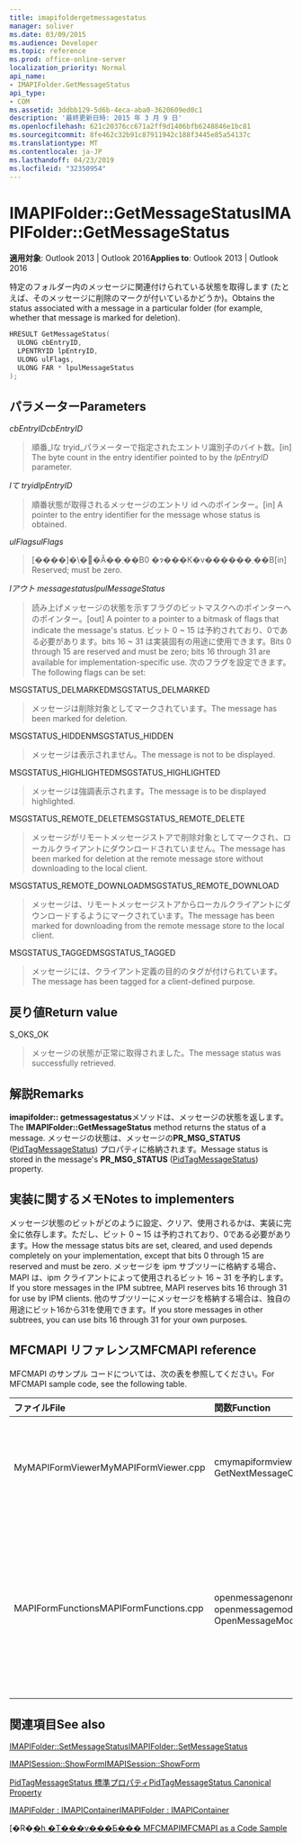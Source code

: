 ```yaml
---
title: imapifoldergetmessagestatus
manager: soliver
ms.date: 03/09/2015
ms.audience: Developer
ms.topic: reference
ms.prod: office-online-server
localization_priority: Normal
api_name:
- IMAPIFolder.GetMessageStatus
api_type:
- COM
ms.assetid: 3ddbb129-5d6b-4eca-aba0-3620609ed0c1
description: '最終更新日時: 2015 年 3 月 9 日'
ms.openlocfilehash: 621c20376cc671a2ff9d1406bfb6248846e1bc81
ms.sourcegitcommit: 8fe462c32b91c87911942c188f3445e85a54137c
ms.translationtype: MT
ms.contentlocale: ja-JP
ms.lasthandoff: 04/23/2019
ms.locfileid: "32350954"
---
```

# <a name="imapifoldergetmessagestatus"></a><span data-ttu-id="e7d6d-103">IMAPIFolder::GetMessageStatus</span><span class="sxs-lookup"><span data-stu-id="e7d6d-103">IMAPIFolder::GetMessageStatus</span></span>

  
  
<span data-ttu-id="e7d6d-104">**適用対象**: Outlook 2013 | Outlook 2016</span><span class="sxs-lookup"><span data-stu-id="e7d6d-104">**Applies to**: Outlook 2013 | Outlook 2016</span></span> 
  
<span data-ttu-id="e7d6d-105">特定のフォルダー内のメッセージに関連付けられている状態を取得します (たとえば、そのメッセージに削除のマークが付いているかどうか)。</span><span class="sxs-lookup"><span data-stu-id="e7d6d-105">Obtains the status associated with a message in a particular folder (for example, whether that message is marked for deletion).</span></span>
  
```cpp
HRESULT GetMessageStatus(
  ULONG cbEntryID,
  LPENTRYID lpEntryID,
  ULONG ulFlags,
  ULONG FAR * lpulMessageStatus
);
```

## <a name="parameters"></a><span data-ttu-id="e7d6d-106">パラメーター</span><span class="sxs-lookup"><span data-stu-id="e7d6d-106">Parameters</span></span>

 <span data-ttu-id="e7d6d-107">_cbEntryID_</span><span class="sxs-lookup"><span data-stu-id="e7d6d-107">_cbEntryID_</span></span>
  
> <span data-ttu-id="e7d6d-108">順番_lな tryid_パラメーターで指定されたエントリ識別子のバイト数。</span><span class="sxs-lookup"><span data-stu-id="e7d6d-108">[in] The byte count in the entry identifier pointed to by the  _lpEntryID_ parameter.</span></span> 
    
 <span data-ttu-id="e7d6d-109">_lて tryid_</span><span class="sxs-lookup"><span data-stu-id="e7d6d-109">_lpEntryID_</span></span>
  
> <span data-ttu-id="e7d6d-110">順番状態が取得されるメッセージのエントリ id へのポインター。</span><span class="sxs-lookup"><span data-stu-id="e7d6d-110">[in] A pointer to the entry identifier for the message whose status is obtained.</span></span>
    
 <span data-ttu-id="e7d6d-111">_ulFlags_</span><span class="sxs-lookup"><span data-stu-id="e7d6d-111">_ulFlags_</span></span>
  
> <span data-ttu-id="e7d6d-112">[����]�\�񂳂�Ă��܂��B0 �ɂ���K�v������܂��B</span><span class="sxs-lookup"><span data-stu-id="e7d6d-112">[in] Reserved; must be zero.</span></span>
    
 <span data-ttu-id="e7d6d-113">_lアウト messagestatus_</span><span class="sxs-lookup"><span data-stu-id="e7d6d-113">_lpulMessageStatus_</span></span>
  
> <span data-ttu-id="e7d6d-114">読み上げメッセージの状態を示すフラグのビットマスクへのポインターへのポインター。</span><span class="sxs-lookup"><span data-stu-id="e7d6d-114">[out] A pointer to a pointer to a bitmask of flags that indicate the message's status.</span></span> <span data-ttu-id="e7d6d-115">ビット 0 ~ 15 は予約されており、0である必要があります。bits 16 ~ 31 は実装固有の用途に使用できます。</span><span class="sxs-lookup"><span data-stu-id="e7d6d-115">Bits 0 through 15 are reserved and must be zero; bits 16 through 31 are available for implementation-specific use.</span></span> <span data-ttu-id="e7d6d-116">次のフラグを設定できます。</span><span class="sxs-lookup"><span data-stu-id="e7d6d-116">The following flags can be set:</span></span>
    
<span data-ttu-id="e7d6d-117">MSGSTATUS_DELMARKED</span><span class="sxs-lookup"><span data-stu-id="e7d6d-117">MSGSTATUS_DELMARKED</span></span> 
  
> <span data-ttu-id="e7d6d-118">メッセージは削除対象としてマークされています。</span><span class="sxs-lookup"><span data-stu-id="e7d6d-118">The message has been marked for deletion.</span></span>
    
<span data-ttu-id="e7d6d-119">MSGSTATUS_HIDDEN</span><span class="sxs-lookup"><span data-stu-id="e7d6d-119">MSGSTATUS_HIDDEN</span></span> 
  
> <span data-ttu-id="e7d6d-120">メッセージは表示されません。</span><span class="sxs-lookup"><span data-stu-id="e7d6d-120">The message is not to be displayed.</span></span> 
    
<span data-ttu-id="e7d6d-121">MSGSTATUS_HIGHLIGHTED</span><span class="sxs-lookup"><span data-stu-id="e7d6d-121">MSGSTATUS_HIGHLIGHTED</span></span> 
  
> <span data-ttu-id="e7d6d-122">メッセージは強調表示されます。</span><span class="sxs-lookup"><span data-stu-id="e7d6d-122">The message is to be displayed highlighted.</span></span>
    
<span data-ttu-id="e7d6d-123">MSGSTATUS_REMOTE_DELETE</span><span class="sxs-lookup"><span data-stu-id="e7d6d-123">MSGSTATUS_REMOTE_DELETE</span></span> 
  
> <span data-ttu-id="e7d6d-124">メッセージがリモートメッセージストアで削除対象としてマークされ、ローカルクライアントにダウンロードされていません。</span><span class="sxs-lookup"><span data-stu-id="e7d6d-124">The message has been marked for deletion at the remote message store without downloading to the local client.</span></span>
    
<span data-ttu-id="e7d6d-125">MSGSTATUS_REMOTE_DOWNLOAD</span><span class="sxs-lookup"><span data-stu-id="e7d6d-125">MSGSTATUS_REMOTE_DOWNLOAD</span></span> 
  
> <span data-ttu-id="e7d6d-126">メッセージは、リモートメッセージストアからローカルクライアントにダウンロードするようにマークされています。</span><span class="sxs-lookup"><span data-stu-id="e7d6d-126">The message has been marked for downloading from the remote message store to the local client.</span></span>
    
<span data-ttu-id="e7d6d-127">MSGSTATUS_TAGGED</span><span class="sxs-lookup"><span data-stu-id="e7d6d-127">MSGSTATUS_TAGGED</span></span> 
  
> <span data-ttu-id="e7d6d-128">メッセージには、クライアント定義の目的のタグが付けられています。</span><span class="sxs-lookup"><span data-stu-id="e7d6d-128">The message has been tagged for a client-defined purpose.</span></span>
    
## <a name="return-value"></a><span data-ttu-id="e7d6d-129">戻り値</span><span class="sxs-lookup"><span data-stu-id="e7d6d-129">Return value</span></span>

<span data-ttu-id="e7d6d-130">S_OK</span><span class="sxs-lookup"><span data-stu-id="e7d6d-130">S_OK</span></span> 
  
> <span data-ttu-id="e7d6d-131">メッセージの状態が正常に取得されました。</span><span class="sxs-lookup"><span data-stu-id="e7d6d-131">The message status was successfully retrieved.</span></span>
    
## <a name="remarks"></a><span data-ttu-id="e7d6d-132">解説</span><span class="sxs-lookup"><span data-stu-id="e7d6d-132">Remarks</span></span>

<span data-ttu-id="e7d6d-133">**imapifolder:: getmessagestatus**メソッドは、メッセージの状態を返します。</span><span class="sxs-lookup"><span data-stu-id="e7d6d-133">The **IMAPIFolder::GetMessageStatus** method returns the status of a message.</span></span> <span data-ttu-id="e7d6d-134">メッセージの状態は、メッセージの**PR_MSG_STATUS** ([PidTagMessageStatus](pidtagmessagestatus-canonical-property.md)) プロパティに格納されます。</span><span class="sxs-lookup"><span data-stu-id="e7d6d-134">Message status is stored in the message's **PR_MSG_STATUS** ([PidTagMessageStatus](pidtagmessagestatus-canonical-property.md)) property.</span></span> 
  
## <a name="notes-to-implementers"></a><span data-ttu-id="e7d6d-135">実装に関するメモ</span><span class="sxs-lookup"><span data-stu-id="e7d6d-135">Notes to implementers</span></span>

<span data-ttu-id="e7d6d-136">メッセージ状態のビットがどのように設定、クリア、使用されるかは、実装に完全に依存します。ただし、ビット 0 ~ 15 は予約されており、0である必要があります。</span><span class="sxs-lookup"><span data-stu-id="e7d6d-136">How the message status bits are set, cleared, and used depends completely on your implementation, except that bits 0 through 15 are reserved and must be zero.</span></span> <span data-ttu-id="e7d6d-137">メッセージを ipm サブツリーに格納する場合、MAPI は、ipm クライアントによって使用されるビット 16 ~ 31 を予約します。</span><span class="sxs-lookup"><span data-stu-id="e7d6d-137">If you store messages in the IPM subtree, MAPI reserves bits 16 through 31 for use by IPM clients.</span></span> <span data-ttu-id="e7d6d-138">他のサブツリーにメッセージを格納する場合は、独自の用途にビット16から31を使用できます。</span><span class="sxs-lookup"><span data-stu-id="e7d6d-138">If you store messages in other subtrees, you can use bits 16 through 31 for your own purposes.</span></span>
  
## <a name="mfcmapi-reference"></a><span data-ttu-id="e7d6d-139">MFCMAPI リファレンス</span><span class="sxs-lookup"><span data-stu-id="e7d6d-139">MFCMAPI reference</span></span>

<span data-ttu-id="e7d6d-140">MFCMAPI のサンプル コードについては、次の表を参照してください。</span><span class="sxs-lookup"><span data-stu-id="e7d6d-140">For MFCMAPI sample code, see the following table.</span></span>
  
|<span data-ttu-id="e7d6d-141">**ファイル**</span><span class="sxs-lookup"><span data-stu-id="e7d6d-141">**File**</span></span>|<span data-ttu-id="e7d6d-142">**関数**</span><span class="sxs-lookup"><span data-stu-id="e7d6d-142">**Function**</span></span>|<span data-ttu-id="e7d6d-143">**コメント**</span><span class="sxs-lookup"><span data-stu-id="e7d6d-143">**Comment**</span></span>|
|:-----|:-----|:-----|
|<span data-ttu-id="e7d6d-144">MyMAPIFormViewer</span><span class="sxs-lookup"><span data-stu-id="e7d6d-144">MyMAPIFormViewer.cpp</span></span>  <br/> |<span data-ttu-id="e7d6d-145">cmymapiformviewer:: GetNextMessage</span><span class="sxs-lookup"><span data-stu-id="e7d6d-145">CMyMAPIFormViewer::GetNextMessage</span></span>  <br/> |<span data-ttu-id="e7d6d-146">mfcmapi は、 **imapifolder:: getmessagestatus**メソッドを使用して、次に表示されるメッセージの状態を取得します。</span><span class="sxs-lookup"><span data-stu-id="e7d6d-146">MFCMAPI uses the **IMAPIFolder::GetMessageStatus** method to get the status of the next message to be displayed.</span></span>  <br/> |
|<span data-ttu-id="e7d6d-147">MAPIFormFunctions</span><span class="sxs-lookup"><span data-stu-id="e7d6d-147">MAPIFormFunctions.cpp</span></span>  <br/> |<span data-ttu-id="e7d6d-148">openmessagenonmodal および openmessagemodal</span><span class="sxs-lookup"><span data-stu-id="e7d6d-148">OpenMessageNonModal and OpenMessageModal</span></span>  <br/> |<span data-ttu-id="e7d6d-149">mfcmapi は、 **imapifolder:: getmessagestatus**メソッドを使用して、フォームビューアーに渡すために表示されるメッセージの状態を取得します。これは、cmymapiformviewer または[imapifolder:: showform](imapisession-showform.md)のいずれかです。</span><span class="sxs-lookup"><span data-stu-id="e7d6d-149">MFCMAPI uses the **IMAPIFolder::GetMessageStatus** method to get the status of the message to be displayed to pass to the form viewer, which is either CMyMAPIFormViewer or [IMAPISession::ShowForm](imapisession-showform.md).</span></span>  <br/> |
   
## <a name="see-also"></a><span data-ttu-id="e7d6d-150">関連項目</span><span class="sxs-lookup"><span data-stu-id="e7d6d-150">See also</span></span>



[<span data-ttu-id="e7d6d-151">IMAPIFolder::SetMessageStatus</span><span class="sxs-lookup"><span data-stu-id="e7d6d-151">IMAPIFolder::SetMessageStatus</span></span>](imapifolder-setmessagestatus.md)
  
[<span data-ttu-id="e7d6d-152">IMAPISession::ShowForm</span><span class="sxs-lookup"><span data-stu-id="e7d6d-152">IMAPISession::ShowForm</span></span>](imapisession-showform.md)
  
[<span data-ttu-id="e7d6d-153">PidTagMessageStatus 標準プロパティ</span><span class="sxs-lookup"><span data-stu-id="e7d6d-153">PidTagMessageStatus Canonical Property</span></span>](pidtagmessagestatus-canonical-property.md)
  
[<span data-ttu-id="e7d6d-154">IMAPIFolder : IMAPIContainer</span><span class="sxs-lookup"><span data-stu-id="e7d6d-154">IMAPIFolder : IMAPIContainer</span></span>](imapifolderimapicontainer.md)


<span data-ttu-id="e7d6d-155">[�R�[�h �T���v���Ƃ��� MFCMAPI](mfcmapi-as-a-code-sample.md)</span><span class="sxs-lookup"><span data-stu-id="e7d6d-155">[MFCMAPI as a Code Sample](mfcmapi-as-a-code-sample.md)</span></span>

